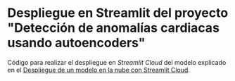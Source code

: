# Despliegue en Streamlit del proyecto "Detección de anomalías cardiacas usando autoencoders"

Código para realizar el despliegue en *Streamlit Cloud* del modelo explicado en el [Despliegue de un modelo en la nube con Streamlit Cloud](https://www.codificandobits.com/blog/tutorial-despliegue-en-la-nube-streamlit-cloud/).
